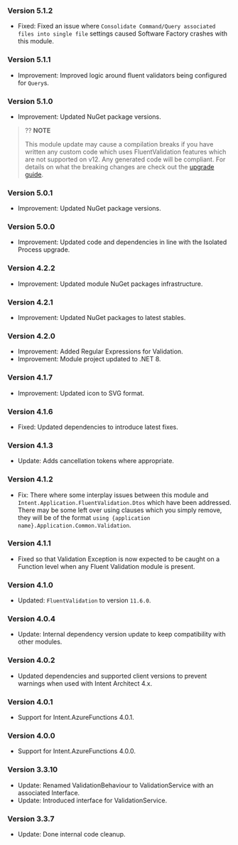 ### Version 5.1.2

- Fixed: Fixed an issue where `Consolidate Command/Query associated files into single file` settings caused Software Factory crashes with this module.

### Version 5.1.1

- Improvement: Improved logic around fluent validators being configured for `Query`s.

### Version 5.1.0

- Improvement: Updated NuGet package versions.

> ?? **NOTE**
>
> This module update may cause a compilation breaks if you have written any custom code which uses FluentValidation features which are not supported on v12.
> Any generated code will be compliant.
> For details on what the breaking changes are check out the [upgrade guide](https://docs.fluentvalidation.net/en/latest/upgrading-to-12.html).

### Version 5.0.1

- Improvement: Updated NuGet package versions.

### Version 5.0.0

- Improvement: Updated code and dependencies in line with the Isolated Process upgrade.

### Version 4.2.2

- Improvement: Updated module NuGet packages infrastructure.

### Version 4.2.1

- Improvement: Updated NuGet packages to latest stables.

### Version 4.2.0

- Improvement: Added Regular Expressions for Validation.
- Improvement: Module project updated to .NET 8.

### Version 4.1.7

- Improvement: Updated icon to SVG format.

### Version 4.1.6

- Fixed: Updated dependencies to introduce latest fixes.

### Version 4.1.3

- Update: Adds cancellation tokens where appropriate.

### Version 4.1.2

- Fix: There where some interplay issues between this module and  `Intent.Application.FluentValidation.Dtos` which have been addressed. There may be some left over using clauses which you simply remove, they will be of the format `using {application name}.Application.Common.Validation`.

### Version 4.1.1

- Fixed so that Validation Exception is now expected to be caught on a Function level when any Fluent Validation module is present.

### Version 4.1.0

- Updated: `FluentValidation` to version `11.6.0`.

### Version 4.0.4

- Update: Internal dependency version update to keep compatibility with other modules.

### Version 4.0.2

- Updated dependencies and supported client versions to prevent warnings when used with Intent Architect 4.x.

### Version 4.0.1

- Support for Intent.AzureFunctions 4.0.1.

### Version 4.0.0

- Support for Intent.AzureFunctions 4.0.0.

### Version 3.3.10

- Update: Renamed ValidationBehaviour to ValidationService with an associated Interface.
- Update: Introduced interface for ValidationService.

### Version 3.3.7

- Update: Done internal code cleanup.
